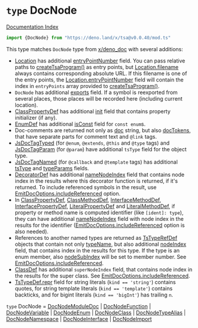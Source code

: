 # `type` DocNode

[Documentation Index](../README.md)

```ts
import {DocNode} from "https://deno.land/x/tsa@v0.0.40/mod.ts"
```

This type matches `DocNode` type from [x/deno_doc](https://deno.land/x/deno_doc@0.62.0) with several additions:

- [Location](../interface.Location/README.md) has additional [entryPointNumber](../interface.Location/README.md#-entrypointnumber-number) field.
You can pass relative paths to [createTsaProgram()](../function.createTsaProgram/README.md) as entry points, but [Location.filename](../interface.Location/README.md#-filename-string) always contains corresponding absolute URL.
If this filename is one of the entry points, the [Location.entryPointNumber](../interface.Location/README.md#-entrypointnumber-number) field will contain the index in `entryPoints` array provided to [createTsaProgram()](../function.createTsaProgram/README.md).
- `DocNode` has additional [exports](../private.interface.DocNodeBase/README.md#-exports-export) field. If a symbol is reexported from several places, those places will be recorded here (including current location).
- [ClassPropertyDef](../interface.ClassPropertyDef/README.md) has additional [init](../interface.ClassPropertyDef/README.md#-init-string) field that contains property initializer (if any).
- [EnumDef](../interface.EnumDef/README.md) has additional [isConst](../interface.EnumDef/README.md#-isconst-boolean) field for `const enum`s.
- Doc-comments are returned not only as [doc](../interface.JsDoc/README.md#-doc-string) string, but also [docTokens](../interface.JsDoc/README.md#-doctokens-jsdoctoken), that have separate parts for comment text and `@link` tags.
- [JsDocTagTyped](../interface.JsDocTagTyped/README.md) (for `@enum`, `@extends`, `@this` and `@type` tags) and [JsDocTagParam](../interface.JsDocTagParam/README.md) (for `@param`) have additional `tsType` field for the object type.
- [JsDocTagNamed](../interface.JsDocTagNamed/README.md) (for `@callback` and `@template` tags) has additional [tsType](../interface.JsDocTagNamed/README.md#-tstype-tstypedef) and [typeParams](../interface.JsDocTagNamed/README.md#-typeparams-tstypeparamdef) fields.
- [DecoratorDef](../interface.DecoratorDef/README.md) has additional [nameNodeIndex](../interface.DecoratorDef/README.md#-namenodeindex-number) field that contains node index in the results where this decorator function is returned, if it's returned.
To include referenced symbols in the result, use [EmitDocOptions.includeReferenced](../type.EmitDocOptions/README.md#-includereferenced-boolean) option.
- In [ClassPropertyDef](../interface.ClassPropertyDef/README.md), [ClassMethodDef](../interface.ClassMethodDef/README.md), [InterfaceMethodDef](../interface.InterfaceMethodDef/README.md), [InterfacePropertyDef](../interface.InterfacePropertyDef/README.md), [LiteralPropertyDef](../interface.LiteralPropertyDef/README.md) and [LiteralMethodDef](../interface.LiteralMethodDef/README.md), if property or method name is computed identifier (like `[ident]: type`),
they can have additional [nameNodeIndex](../interface.ClassPropertyDef/README.md#-namenodeindex-number) field with node index in the results for the identifier ([EmitDocOptions.includeReferenced](../type.EmitDocOptions/README.md#-includereferenced-boolean) option is also needed).
- References to another named types are returned as [TsTypeRefDef](../interface.TsTypeRefDef/README.md) objects that contain not only [typeName](../interface.TsTypeRefDef/README.md#-typename-string),
but also additional [nodeIndex](../interface.TsTypeRefDef/README.md#-nodeindex-number) field, that contains index in the results for this type.
If the type is an enum member, also [nodeSubIndex](../interface.TsTypeRefDef/README.md#-nodesubindex-number) will be set to member number. See [EmitDocOptions.includeReferenced](../type.EmitDocOptions/README.md#-includereferenced-boolean).
- [ClassDef](../interface.ClassDef/README.md) has additional `superNodeIndex` field, that contains node index in the results for the super class. See [EmitDocOptions.includeReferenced](../type.EmitDocOptions/README.md#-includereferenced-boolean).
- [TsTypeDef.repr](../private.interface.TsTypeDefBase/README.md#-repr-string) field for string literals (`kind == 'string'`) contains quotes, for string template literals (`kind == 'template'`) contains backticks, and for bigint literals (`kind == 'bigInt'`) has trailing `n`.

`type` DocNode = [DocNodeModuleDoc](../interface.DocNodeModuleDoc/README.md) | [DocNodeFunction](../interface.DocNodeFunction/README.md) | [DocNodeVariable](../interface.DocNodeVariable/README.md) | [DocNodeEnum](../interface.DocNodeEnum/README.md) | [DocNodeClass](../interface.DocNodeClass/README.md) | [DocNodeTypeAlias](../interface.DocNodeTypeAlias/README.md) | [DocNodeNamespace](../interface.DocNodeNamespace/README.md) | [DocNodeInterface](../interface.DocNodeInterface/README.md) | [DocNodeImport](../interface.DocNodeImport/README.md)